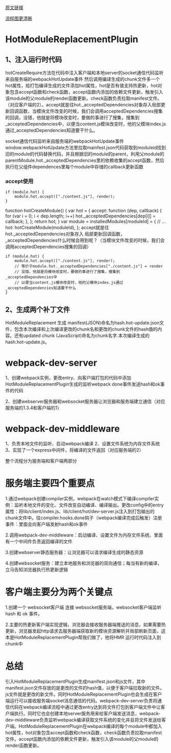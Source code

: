 [原文链接](https://juejin.im/post/5df36ffd518825124d6c1765#heading-58)

[流程图更清晰](https://p1-jj.byteimg.com/tos-cn-i-t2oaga2asx/gold-user-assets/2019/12/13/16eff1c393a42bd0~tplv-t2oaga2asx-image.image)
# HotModuleReplacementPlugin

## 1、注入运行时代码
hotCreateRequire方法在代码中注入客户端和本地server的socket通信代码监听来自服务端的webpackHotUpdate事件
然后调用编译生成的chunk文件多一个hot属性，给打包编译生成的文件添加hot属性，hot是否有值支持热更新，hot对象包含accept函数和check函数，accept函数内添加的依赖文件更新，触发引入该module的父module的render函数更新。check函数负责拉取manifest文件。（对应客户端的2）。accept就是往hot._acceptedDependencies对象存入局部更新回调函数，当模块文件改变的时候，我们会调用acceptedDependencies搜集的回调，没错，他就是将模块改变时，要做的事进行了搜集，搜集到_acceptedDependencies中，以便当content.js模块改变时，他的父模块index.js通过_acceptedDependencies知道要干什么。

socket通信代码监听来自服务端的webpackHotUpdate事件window.webpackHotUpdate方法里拉取mainfest.json代码获取到moduleid找到旧的module的代码替换代码，并且根据旧的module的parent，利用父module的parentModule.hot._acceptedDependencies里的依赖收集的accept函数，然后执行在父组件dependences里每个module中存储的callback更新函数
### accept使用
```
if (module.hot) {
    module.hot.accept(["./content.js"], render);
}
```
function hotCreateModule() {
    var hot = {
        accept: function (dep, callback) {
            for (var i = 0; i < dep.length; i++)
                hot._acceptedDependencies[dep[i]] = callback;
        },
    };
    return hot;
} 
var module = installedModules[moduleId] = {
    // ...
    hot: hotCreateModule(moduleId),
};
accept就是往hot._acceptedDependencies对象存入 局部更新回调函数，_acceptedDependencies什么时候会用到呢？（当模块文件改变的时候，我们会调用acceptedDependencies搜集的回调）

```
if (module.hot) {
    module.hot.accept(["./content.js"], render);
    // 等价于module.hot._acceptedDependencies["./content.js"] = render
    // 没错，他就是将模块改变时，要做的事进行了搜集，搜集到_acceptedDependencies中
    // 以便当content.js模块改变时，他的父模块index.js通过_acceptedDependencies知道要干什么
}
```
## 2、生成两个补丁文件
HotModuleReplacement 生成 manifest(JSON)命名为hash.hot-update.json文件，包含本次编译和上次编译更改的chunk名和更改的chunk文件的hash值的内容。还有updated chunk (JavaScript)命名为chunk名字.本次编译生成的hash.hot-update.js。



# webpack-dev-server
1、创建webpack实例，更改entry、向客户端打包的代码中添加HotModuleReplacementPlugin生成的监听webpack done事件发送hash和ok事件的代码

2、创建webserver服务器和websocket服务器让浏览器和服务端建立通信（对应服务端的1.3.4和客户端的1）

# webpack-dev-middleware
1、负责本地文件的监听、启动webpack编译
2、设置文件系统为内存文件系统
3、实现了一个express中间件，将编译的文件返回（对应服务端的2）


整个流程分为服务端和客户端两部分

# 服务端主要四个重要点

1.通过webpack创建compiler实例，webpack在watch模式下编译compiler实例：监听本地文件的变化、文件改变自动编译、编译输出。更改config中的entry属性：将lib/client/index.js、lib/client/hot/dev-server.js注入到打包输出的chunk文件中。往compiler.hooks.done钩子（webpack编译完成后触发）注册事件：里面会向客户端发射hash和ok事件

2.调用webpack-dev-middleware：启动编译、设置文件为内存文件系统、里面有一个中间件负责返回编译的文件

3.创建webserver静态服务器：让浏览器可以请求编译生成的静态资源

4.创建websocket服务：建立本地服务和浏览器的双向通信；每当有新的编译，立马告知浏览器执行热更新逻辑


# 客户端主要分为两个关键点

1.创建一个 websocket客户端 连接 websocket服务端，websocket客户端监听 hash 和 ok 事件。

2.主要的热更新客户端实现逻辑，浏览器会接收服务器端推送的消息，如果需要热更新，浏览器发起http请求去服务器端获取新的模块资源解析并局部刷新页面，这本是HotModuleReplacementPlugin帮我们做了，他将HMR 运行时代码注入到chunk中

# 总结

引入HotModuleReplacementPlugin生成manifest.json和js文件，其中manifest.json文件存放的是更改的文件的hash值，以便于客户端拉取新的文件。js文件就是更改的新文件。同时HotModuleReplacementPlugin也会生成在客户端运行可以接收服务端socket消息通信的代码。webpack-dev-server负责将通信代码在webpack编译流程中通过更改entry达到将文件打包到客户端文件中让客户端执行。同时它也会创建本地server服务用来给客户端发送消息，webpack-dev-middleware负责监听webpack编译获取文件系统的变化并且将文件发送给客户端。HotModuleReplacementPlugin在webpack编译的每个module中都加入hot属性，hot对象包含accept函数和check函数，check函数负责拉取manifest文件。accept函数内添加的依赖文件更新，触发引入该module的父module的render函数更新。

